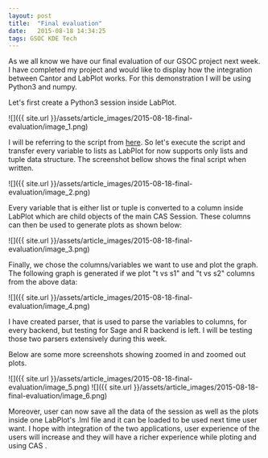 ```yaml
---
layout: post
title:  "Final evaluation"
date:   2015-08-18 14:34:25
tags: GSOC KDE Tech
---
```


As we all know we have our final evaluation of our GSOC project next week. I have completed my project and would like to display how the integration between Cantor and LabPlot works.
For this demonstration I will be using Python3 and numpy.

Let's first create a Python3 session inside LabPlot.

![]({{ site.url }}/assets/article_images/2015-08-18-final-evaluation/image_1.png)

I will be referring to the script from [here](http://matplotlib.org/examples/pylab_examples/csd_demo.html).
So let's execute the script and transfer every variable to lists as LabPlot for now supports only lists and tuple data structure. The screenshot bellow shows the final script when written.

![]({{ site.url }}/assets/article_images/2015-08-18-final-evaluation/image_2.png)

Every variable that is either list or tuple is converted to a column inside LabPlot which are child objects of the main CAS Session. These columns can then be used to generate plots as shown below:

![]({{ site.url }}/assets/article_images/2015-08-18-final-evaluation/image_3.png)

Finally, we chose the columns/variables we want to use and plot the graph. The following graph is generated if we plot "t vs s1" and "t vs s2" columns from the above data:

![]({{ site.url }}/assets/article_images/2015-08-18-final-evaluation/image_4.png)

I have created parser, that is used to parse the variables to columns, for every backend, but testing for Sage and R backend is left. I will be testing those two parsers extensively during this week.

Below are some more screenshots showing zoomed in and zoomed out plots.

![]({{ site.url }}/assets/article_images/2015-08-18-final-evaluation/image_5.png)
![]({{ site.url }}/assets/article_images/2015-08-18-final-evaluation/image_6.png)


Moreover, user can now save all the data of the session as well as the plots inside one LabPlot's .lml file and it can be loaded to be used next time user want.
I hope with integration of the two applications, user experience of the users will increase and they will have a richer experience while ploting and using CAS .
